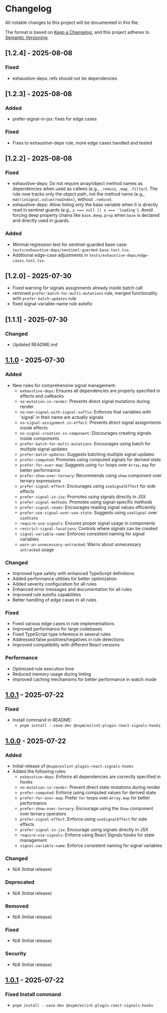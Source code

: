 # Changelog

All notable changes to this project will be documented in this file.

The format is based on [Keep a Changelog](https://keepachangelog.com/en/1.0.0/),
and this project adheres to [Semantic Versioning](https://semver.org/spec/v2.0.0.html).

## [1.2.4] - 2025-08-08

### Fixed

- exhaustive-deps: refs should not be dependencies

## [1.2.3] - 2025-08-08

### Added

- prefer-signal-in-jsx: fixes for edge cases

### Fixed

- Fixes to exhaustive-deps rule, more edge cases handled and tested

## [1.2.2] - 2025-08-08

### Fixed

- exhaustive-deps: Do not require array/object method names as dependencies when used as callees
  (e.g., `.reduce`, `.map`, `.filter`). The rule now tracks only the object path, not the method name
  (e.g., `matrixSignal.value[rowIndex]`, without `.reduce`).
- exhaustive-deps: Allow listing only the base variable when it is directly read in sentinel guards
  (e.g., `x === null || x === 'loading'`). Avoid forcing deep property chains like `base.deep.prop`
  when `base` is declared and directly used in guards.

### Added

- Minimal regression test for sentinel-guarded base case: `tests/exhaustive-deps/sentinel-guarded-base.test.tsx`.
- Additional edge-case adjustments in `tests/exhaustive-deps/edge-cases.test.tsx`.

## [1.2.0] - 2025-07-30

- Fixed warning for signals assignments already inside batch call
- removed `prefer-batch-for-multi-mutations` rule, merged functionality with `prefer-batch-updates` rule
- fixed signal-variable-name rule autofix

## [1.1.1] - 2025-07-30

### Changed

- Updated README.md

## [1.1.0] - 2025-07-30

### Added

- New rules for comprehensive signal management:
  - `exhaustive-deps`: Ensures all dependencies are properly specified in effects and callbacks
  - `no-mutation-in-render`: Prevents direct signal mutations during render
  - `no-non-signal-with-signal-suffix`: Enforces that variables with 'signal' in their name are actually signals
  - `no-signal-assignment-in-effect`: Prevents direct signal assignments inside effects
  - `no-signal-creation-in-component`: Discourages creating signals inside components
  - `prefer-batch-for-multi-mutations`: Encourages using batch for multiple signal updates
  - `prefer-batch-updates`: Suggests batching multiple signal updates
  - `prefer-computed`: Promotes using computed signals for derived state
  - `prefer-for-over-map`: Suggests using `for` loops over `Array.map` for better performance
  - `prefer-show-over-ternary`: Recommends using `show` component over ternary expressions
  - `prefer-signal-effect`: Encourages using `useSignalEffect` for side effects
  - `prefer-signal-in-jsx`: Promotes using signals directly in JSX
  - `prefer-signal-methods`: Promotes using signal-specific methods
  - `prefer-signal-reads`: Encourages reading signal values efficiently
  - `prefer-use-signal-over-use-state`: Suggests using `useSignal` over `useState`
  - `require-use-signals`: Ensures proper signal usage in components
  - `restrict-signal-locations`: Controls where signals can be created
  - `signal-variable-name`: Enforces consistent naming for signal variables
  - `warn-on-unnecessary-untracked`: Warns about unnecessary `untracked` usage

### Changed

- Improved type safety with enhanced TypeScript definitions
- Added performance utilities for better optimization
- Added severity configuration for all rules
- Enhanced error messages and documentation for all rules
- Improved rule autofix capabilities
- Better handling of edge cases in all rules

### Fixed

- Fixed various edge cases in rule implementations
- Improved performance for large codebases
- Fixed TypeScript type inference in several rules
- Addressed false positives/negatives in rule detections
- Improved compatibility with different React versions

### Performance

- Optimized rule execution time
- Reduced memory usage during linting
- Improved caching mechanisms for better performance in watch mode

[1.1.0]: https://github.com/ospm-app/eslint-plugin-react-signals-hooks/releases/tag/v1.1.0

## [1.0.1] - 2025-07-22

### Fixed

- Install command in README:
  - `pnpm install --save-dev @ospm/eslint-plugin-react-signals-hooks`

[1.0.1]: https://github.com/ospm-app/eslint-plugin-react-signals-hooks/releases/tag/v1.0.1

## [1.0.0] - 2025-07-22

### Added

- Initial release of `@ospm/eslint-plugin-react-signals-hooks`
- Added the following rules:
  - `exhaustive-deps`: Enforce all dependencies are correctly specified in hooks
  - `no-mutation-in-render`: Prevent direct state mutations during render
  - `prefer-computed`: Enforce using computed values for derived state
  - `prefer-for-over-map`: Prefer `for` loops over `Array.map` for better performance
  - `prefer-show-over-ternary`: Encourage using the `Show` component over ternary operators
  - `prefer-signal-effect`: Enforce using `useSignalEffect` for side effects
  - `prefer-signal-in-jsx`: Encourage using signals directly in JSX
  - `require-use-signals`: Enforce using React Signals hooks for state management
  - `signal-variable-name`: Enforce consistent naming for signal variables

### Changed

- N/A (Initial release)

### Deprecated

- N/A (Initial release)

### Removed

- N/A (Initial release)

### Fixed

- N/A (Initial release)

### Security

- N/A (Initial release)

[1.0.0]: https://github.com/ospm-app/eslint-plugin-react-signals-hooks/releases/tag/v1.0.0

## [1.0.1] - 2025-07-22

### Fixed Install command

- `pnpm install --save-dev @ospm/eslint-plugin-react-signals-hooks`
